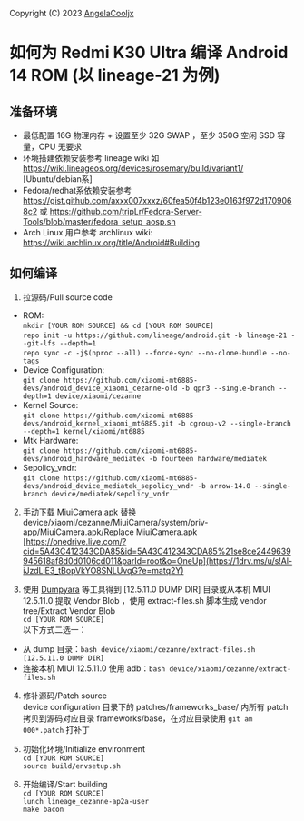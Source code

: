 Copyright (C) 2023 [AngelaCooljx](https://github.com/AngelaCooljx)

# 如何为 Redmi K30 Ultra 编译 Android 14 ROM (以 lineage-21 为例)

## 准备环境
- 最低配置 16G 物理内存 + 设置至少 32G SWAP ，至少 350G 空闲 SSD 容量，CPU 无要求
- 环境搭建依赖安装参考 lineage wiki 如 https://wiki.lineageos.org/devices/rosemary/build/variant1/ [Ubuntu/debian系]  
- Fedora/redhat系依赖安装参考 https://gist.github.com/axxx007xxxz/60fea50f4b123e0163f972d1709068c2 或 https://github.com/tripLr/Fedora-Server-Tools/blob/master/fedora_setup_aosp.sh  
- Arch Linux 用户参考 archlinux wiki: https://wiki.archlinux.org/title/Android#Building

## 如何编译
1. 拉源码/Pull source code
- ROM:  
`mkdir [YOUR ROM SOURCE] && cd [YOUR ROM SOURCE]`  
`repo init -u https://github.com/lineage/android.git -b lineage-21 --git-lfs --depth=1`  
`repo sync -c -j$(nproc --all) --force-sync --no-clone-bundle --no-tags`  
- Device Configuration:  
`git clone https://github.com/xiaomi-mt6885-devs/android_device_xiaomi_cezanne-old -b qpr3 --single-branch --depth=1 device/xiaomi/cezanne`
- Kernel Source:  
`git clone https://github.com/xiaomi-mt6885-devs/android_kernel_xiaomi_mt6885.git -b cgroup-v2 --single-branch --depth=1 kernel/xiaomi/mt6885`
- Mtk Hardware:  
`git clone https://github.com/xiaomi-mt6885-devs/android_hardware_mediatek -b fourteen hardware/mediatek`
- Sepolicy_vndr:  
`git clone https://github.com/xiaomi-mt6885-devs/android_device_mediatek_sepolicy_vndr -b arrow-14.0 --single-branch device/mediatek/sepolicy_vndr`

2. 手动下载 MiuiCamera.apk 替换 device/xiaomi/cezanne/MiuiCamera/system/priv-app/MiuiCamera.apk/Replace MiuiCamera.apk  
[https://onedrive.live.com/?cid=5A43C412343CDA85&id=5A43C412343CDA85%21se8ce2449639945618af8d0d0106cd011&parId=root&o=OneUp](https://1drv.ms/u/s!Al-iJzdLiE3_tBopVkYO8SNLUvqG?e=matq2Y)

3. 使用 [Dumpyara](https://github.com/AndroidDumps/dumpyara) 等工具得到 [12.5.11.0 DUMP DIR] 目录或从本机 MIUI 12.5.11.0 提取 Vendor Blob ，使用 extract-files.sh 脚本生成 vendor tree/Extract Vendor Blob  
`cd [YOUR ROM SOURCE]`  
以下方式二选一：  
- 从 dump 目录：`bash device/xiaomi/cezanne/extract-files.sh [12.5.11.0 DUMP DIR]`
- 连接本机 MIUI 12.5.11.0 使用 adb：`bash device/xiaomi/cezanne/extract-files.sh`

4. 修补源码/Patch source  
  device configuration 目录下的 patches/frameworks_base/ 内所有 patch 拷贝到源码对应目录 frameworks/base，在对应目录使用 `git am 000*.patch` 打补丁

5. 初始化环境/Initialize environment  
`cd [YOUR ROM SOURCE]`  
`source build/envsetup.sh`  

6. 开始编译/Start building  
`cd [YOUR ROM SOURCE]`  
`lunch lineage_cezanne-ap2a-user`  
`make bacon`
